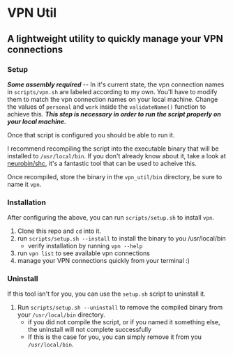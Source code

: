 # VPN Util

## A lightweight utility to quickly manage your VPN connections

### Setup

***Some assembly required*** -- In it's current state, the vpn connection names in `scripts/vpn.sh` are labeled according to my own. You'll have to modify them to match the vpn connection names on your local machine. Change the values of `personal` and `work` inside the `validateName()` function to achieve this. ***This step is necessary in order to run the script properly on your local machine.***

Once that script is configured you should be able to run it.

I recommend recompiling the script into the executable binary that will be installed to `/usr/local/bin`. If you don't already know about it, take a look at [neurobin/shc](https://github.com/neurobin/shc), it's a fantastic tool that can be used to acheive this.

Once recompiled, store the binary in the `vpn_util/bin` directory, be sure to name it `vpn`.

### Installation

After configuring the above, you can run `scripts/setup.sh` to install `vpn`.

1. Clone this repo and `cd` into it.
2. run `scripts/setup.sh --install` to install the binary to you /usr/local/bin
    * verify installation by running `vpn --help`
3. run `vpn list` to see available vpn connections
4. manage your VPN connections quickly from your terminal :)

### Uninstall

If this tool isn't for you, you can use the `setup.sh` script to uninstall it.

1. Run `scripts/setup.sh --uninstall` to remove the compiled binary from your `/usr/local/bin` directory.
    * if you did not compile the script, or if you named it something else, the uninstall will not complete successfully
    * If this is the case for you, you can simply remove it from you `/usr/local/bin`.